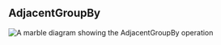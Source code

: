 ## AdjacentGroupBy

<picture>
    <picture>
      <source srcset="adjacent-group-by-dark.svg" media="(prefers-color-scheme: dark)">
      <img src="adjacent-group-by.svg" alt="A marble diagram showing the AdjacentGroupBy operation">
    </picture>
</picture>
